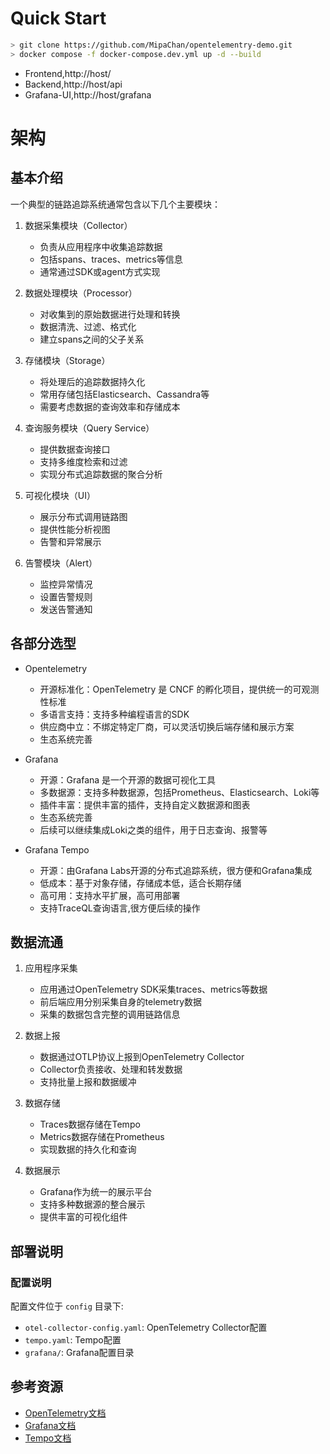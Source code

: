 # Quick Start
```bash
> git clone https://github.com/MipaChan/opentelementry-demo.git
> docker compose -f docker-compose.dev.yml up -d --build
```

- Frontend,http://host/ 
- Backend,http://host/api
- Grafana-UI,http://host/grafana


# 架构
## 基本介绍
一个典型的链路追踪系统通常包含以下几个主要模块：

1. 数据采集模块（Collector）
   - 负责从应用程序中收集追踪数据
   - 包括spans、traces、metrics等信息
   - 通常通过SDK或agent方式实现

2. 数据处理模块（Processor）
   - 对收集到的原始数据进行处理和转换
   - 数据清洗、过滤、格式化
   - 建立spans之间的父子关系

3. 存储模块（Storage）
   - 将处理后的追踪数据持久化
   - 常用存储包括Elasticsearch、Cassandra等
   - 需要考虑数据的查询效率和存储成本

4. 查询服务模块（Query Service）
   - 提供数据查询接口
   - 支持多维度检索和过滤
   - 实现分布式追踪数据的聚合分析

5. 可视化模块（UI）
   - 展示分布式调用链路图
   - 提供性能分析视图
   - 告警和异常展示

6. 告警模块（Alert）
   - 监控异常情况
   - 设置告警规则
   - 发送告警通知


## 各部分选型

- Opentelemetry
   - 开源标准化：OpenTelemetry 是 CNCF 的孵化项目，提供统一的可观测性标准
   - 多语言支持：支持多种编程语言的SDK
   - 供应商中立：不绑定特定厂商，可以灵活切换后端存储和展示方案
   - 生态系统完善
   
- Grafana
   - 开源：Grafana 是一个开源的数据可视化工具
   - 多数据源：支持多种数据源，包括Prometheus、Elasticsearch、Loki等
   - 插件丰富：提供丰富的插件，支持自定义数据源和图表
   - 生态系统完善
   - 后续可以继续集成Loki之类的组件，用于日志查询、报警等

- Grafana Tempo 
   - 开源：由Grafana Labs开源的分布式追踪系统，很方便和Grafana集成
   - 低成本：基于对象存储，存储成本低，适合长期存储
   - 高可用：支持水平扩展，高可用部署
   - 支持TraceQL查询语言,很方便后续的操作


## 数据流通

1. 应用程序采集
   - 应用通过OpenTelemetry SDK采集traces、metrics等数据
   - 前后端应用分别采集自身的telemetry数据
   - 采集的数据包含完整的调用链路信息

2. 数据上报
   - 数据通过OTLP协议上报到OpenTelemetry Collector
   - Collector负责接收、处理和转发数据
   - 支持批量上报和数据缓冲

3. 数据存储
   - Traces数据存储在Tempo
   - Metrics数据存储在Prometheus
   - 实现数据的持久化和查询

4. 数据展示
   - Grafana作为统一的展示平台
   - 支持多种数据源的整合展示
   - 提供丰富的可视化组件

## 部署说明

### 配置说明
配置文件位于 `config` 目录下:
- `otel-collector-config.yaml`: OpenTelemetry Collector配置
- `tempo.yaml`: Tempo配置
- `grafana/`: Grafana配置目录


## 参考资源

- [OpenTelemetry文档](https://opentelemetry.io/docs/)
- [Grafana文档](https://grafana.com/docs/)
- [Tempo文档](https://grafana.com/docs/tempo/latest/)